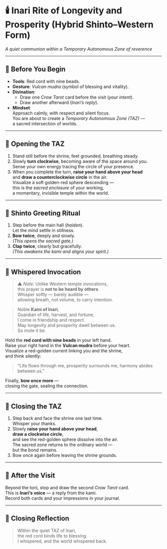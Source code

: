# 🕯️ Inari Rite of Longevity and Prosperity (Hybrid Shinto–Western Form)
*A quiet communion within a Temporary Autonomous Zone of reverence*

---

## 🔸 Before You Begin
- **Tools**: Red cord with nine beads.  
- **Gesture**: *Vulcan mudra* (symbol of blessing and vitality).  
- **Divination**:  
  - Draw one *Crow Tarot* card before the visit (*your intent*).  
  - Draw another afterward (*Inari’s reply*).  
- **Mindset**:  
  Approach calmly, with respect and silent focus.  
  You are about to create a *Temporary Autonomous Zone (TAZ)* —  
  a sacred intersection of worlds.

---

## 🔸 Opening the TAZ
1. Stand still before the shrine, feet grounded, breathing steady.  
2. Slowly **turn clockwise**, becoming aware of the space around you.  
   Sense your own energy tracing the circle of your presence.  
3. When you complete the turn, **raise your hand above your head**  
   and **draw a counterclockwise circle** in the air.  
   Visualize a soft golden-red sphere descending —  
   this is the *sacred enclosure* of your working,  
   a momentary, invisible temple within the world.

---

## 🔸 Shinto Greeting Ritual
1. Step before the main hall (*haiden*).  
   Let the mind settle in stillness.  
2. **Bow twice**, deeply and slowly.  
   *(This opens the sacred gate.)*  
3. **Clap twice**, clearly but gracefully.  
   *(This awakens the kami and aligns your spirit.)*

---

## 🔸 Whispered Invocation
> ⚠️ *Note:* Unlike Western temple invocations,  
> this prayer is **not to be heard by others**.  
> Whisper softly — barely audible —  
> allowing breath, not volume, to carry intention.

> Noble **Kami of Inari**,  
> Guardian of life, harvest, and fortune,  
> I come in friendship and respect.  
> May longevity and prosperity dwell between us.  
> So mote it be.

Hold the **red cord with nine beads** in your left hand.  
Raise your right hand in the **Vulcan mudra** before your heart.  
Visualize a red-golden current linking you and the shrine,  
and think silently:  
> “Life flows through me, prosperity surrounds me, harmony abides between us.”

Finally, **bow once more** —  
closing the gate, sealing the connection.

---

## 🔸 Closing the TAZ
1. Step back and face the shrine one last time.  
   Whisper your thanks.  
2. Slowly **raise your hand above your head**,  
   **draw a clockwise circle**,  
   and see the red-golden sphere dissolve into the air.  
   The sacred zone returns to the ordinary world —  
   but the bond remains.  
3. Bow once again before leaving the shrine grounds.

---

## 🔸 After the Visit
Beyond the torii, stop and draw the second *Crow Tarot* card.  
This is **Inari’s voice** — a reply from the kami.  
Record both cards and your impressions in your journal.

---

## 🪷 Closing Reflection
> Within the quiet TAZ of Inari,  
> the red cord binds life to blessing.  
> I whispered, and the world whispered back.
